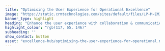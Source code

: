 ```yaml
---
title: "Optimising the User Experience for Operational Excellence"
image: "https://static.crmtechnologies.com/sites/default/files/LP-M-EM3.jpg"
banner_type: highlight
heading: "Enhance the user experience with collaboration & communication"
highlight_colour: "rgb(117, 65, 146)"
subheading: ''
show_contact: button
asset: "excellence-hub/optimising-the-user-experience-for-operational.md"
---
```

